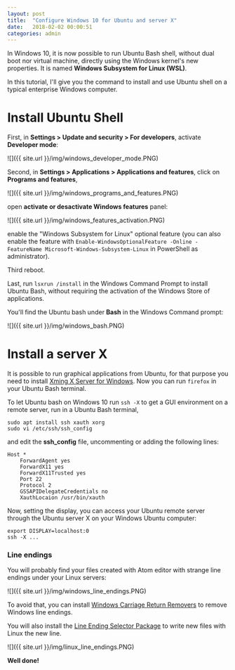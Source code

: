 ```yaml
---
layout: post
title:  "Configure Windows 10 for Ubuntu and server X"
date:   2018-02-02 00:00:51
categories: admin
---
```


In Windows 10, it is now possible to run Ubuntu Bash shell, without dual boot nor virtual machine, directly using the Windows kernel's new properties. It is named **Windows Subsystem for Linux (WSL)**.

In this tutorial, I'll give you the command to install and use Ubuntu shell on a typical enterprise Windows computer.

# Install Ubuntu Shell

First, in **Settings > Update and security > For developers**, activate **Developer mode**:

![]({{ site.url }}/img/windows_developer_mode.PNG)

Second, in **Settings > Applications > Applications and features**, click on **Programs and features**,

![]({{ site.url }}/img/windows_programs_and_features.PNG)

open **activate or desactivate Windows features** panel:

![]({{ site.url }}/img/windows_features_activation.PNG)

enable the "Windows Subsystem for Linux" optional feature (you can also enable the feature with `Enable-WindowsOptionalFeature -Online -FeatureName Microsoft-Windows-Subsystem-Linux` in PowerShell as administrator).

Third reboot.

Last, run `lsxrun /install` in the Windows Command Prompt to install Ubuntu Bash, without requiring the activation of the Windows Store of applications.

You'll find the Ubuntu bash under **Bash** in the Windows Command prompt:

![]({{ site.url }}/img/windows_bash.PNG)

# Install a server X


It is possible to run graphical applications from Ubuntu, for that purpose you need to install [Xming X Server for Windows](https://sourceforge.net/projects/xming/). Now you can run `firefox` in your Ubuntu Bash terminal.

To let Ubuntu bash on Windows 10 run `ssh -X` to get a GUI environment on a remote server, run in a Ubuntu Bash terminal,

    sudo apt install ssh xauth xorg
    sudo vi /etc/ssh/ssh_config

and edit the **ssh_config** file, uncommenting or adding the following lines:

    Host *
        ForwardAgent yes
        ForwardX11 yes
        ForwardX11Trusted yes
        Port 22
        Protocol 2
        GSSAPIDelegateCredentials no
        XauthLocaion /usr/bin/xauth

Now, setting the display, you can access your Ubuntu remote server through the Ubuntu server X on your Windows Ubuntu computer:

    export DISPLAY=localhost:0
    ssh -X ...


### Line endings

You will probably find your files created with Atom editor with strange line endings under your Linux servers:

![]({{ site.url }}/img/windows_line_endings.PNG)

To avoid that, you can install [Windows Carriage Return Removers](https://atom.io/packages/windows-carriage-return-remover) to remove Windows line endings.

You will also install the [Line Ending Selector Package](https://atom.io/packages/line-ending-selector) to write new files with Linux the new line.

![]({{ site.url }}/img/linux_line_endings.PNG)

**Well done!**
